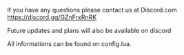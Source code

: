 If you have any questions please contact us at Discord.com 
https://discord.gg/GZnFrxRnRK

Future updates and plans will also be available on discord

All informations can be found on config.lua.